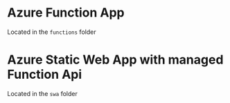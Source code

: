 # Azure Function App
Located in the `functions` folder

# Azure Static Web App with managed Function Api
Located in the `swa` folder
